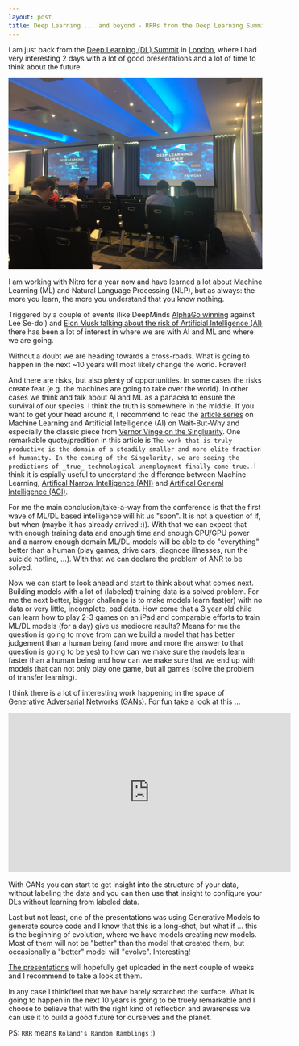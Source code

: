 ```yaml
---
layout: post
title: Deep Learning ... and beyond - RRRs from the Deep Learning Summit 2016 in London
---
```

I am just back from the [Deep Learning (DL) Summit](https://www.re-work.co/events/deep-learning-london-2016) in [London](https://www.flickr.com/photos/rolandtritsch/29222434564), where I had very interesting 2 days with a lot of good presentations and a lot of time to think about the future.

![Deep Learning Summit](/images/2016-09-23-deep-learning-summit/summit.jpg)

I am working with Nitro for a year now and have learned a lot about Machine Learning (ML) and Natural Language Processing (NLP), but as always: the more you learn, the more you understand that you know nothing.

Triggered by a couple of events (like DeepMinds [AlphaGo winning](http://www.theverge.com/2016/3/15/11213518/alphago-deepmind-go-match-5-result) against Lee Se-dol) and [Elon Musk talking about the risk of Artificial Intelligence (AI)](http://www.theverge.com/2016/6/2/11837566/elon-musk-one-ai-company-that-worries-me) there has been a lot of interest in where we are with AI and ML and where we are going.

Without a doubt we are heading towards a cross-roads. What is going to happen in the next ~10 years will most likely change the world. Forever!

And there are risks, but also plenty of opportunities. In some cases the risks create fear (e.g. the machines are going to take over the world). In other cases we think and talk about AI and ML as a panacea to ensure the survival of our species. I think the truth is somewhere in the middle. If you want to get your head around it, I recommend to read the [article series](http://waitbutwhy.com/2015/01/artificial-intelligence-revolution-1.html) on Machine Learning and Artificial Intelligence (AI) on Wait-But-Why and especially the classic piece from [Vernor Vinge on the Singluarity](http://mindstalk.net/vinge/vinge-sing.html). One remarkable quote/predition in this article is `The work that is truly productive is the domain of a steadily smaller and more elite fraction of humanity. In the coming of the Singularity, we are seeing the predictions of _true_ technological unemployment finally come true.`. I think it is espially useful to understand the difference between Machine Learning, [Artifical Narrow Intelligence (ANI)](https://en.wikipedia.org/wiki/Weak_AI) and [Artifical General Intelligence (AGI)](https://en.wikipedia.org/wiki/Artificial_general_intelligence).

For me the main conclusion/take-a-way from the conference is that the first wave of ML/DL based intelligence will hit us "soon". It is not a question of if, but when (maybe it has already arrived :)). With that we can expect that with enough training data and enough time and enough CPU/GPU power and a narrow enough domain ML/DL-models will be able to do "everything" better than a human (play games, drive cars, diagnose illnesses, run the suicide hotline, ...). With that we can declare the problem of ANR to be solved.

Now we can start to look ahead and start to think about what comes next. Building models with a lot of (labeled) training data is a solved problem. For me the next better, bigger challenge is to make models learn fast(er) with no data or very little, incomplete, bad data. How come that a 3 year old child can learn how to play 2-3 games on an iPad and comparable efforts to train ML/DL models (for a day) give us mediocre results? Means for me the question is going to move from can we build a model that has better judgement than a human being (and more and more the answer to that question is going to be yes) to how can we make sure the models learn faster than a human being and how can we make sure that we end up with models that can not only play one game, but all games (solve the problem of transfer learning).

I think there is a lot of interesting work happening in the space of [Generative Adversarial Networks (GANs)](https://arxiv.org/abs/1406.2661). For fun take a look at this ...

<center><iframe width="560" height="315" src="https://www.youtube.com/embed/deyOX6Mt_As" frameborder="0" allowfullscreen></iframe></center>

With GANs you can start to get insight into the structure of your data, without labeling the data and you can then use that insight to configure your DLs without learning from labeled data.

Last but not least, one of the presentations was using Generative Models to generate source code and I know that this is a long-shot, but what if ... this is the beginning of evolution, where we have models creating new models. Most of them will not be "better" than the model that created them, but occasionally a "better" model will "evolve". Interesting!

[The presentations](https://www.youtube.com/user/teamrework) will hopefully get uploaded in the next couple of weeks and I recommend to take a look at them.

In any case I think/feel that we have barely scratched the surface. What is going to happen in the next 10 years is going to be truely remarkable and I choose to believe that with the right kind of reflection and awareness we can use it to build a good future for ourselves and the planet.

PS: `RRR` means `Roland's Random Ramblings` :)

